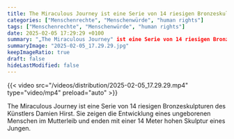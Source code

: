 ```yaml
---
title: The Miraculous Journey ist eine Serie von 14 riesigen Bronzeskulpturen des Künstlers Damien Hirst. Sie zeigen die Entwicklung eines ungeborenen Menschen im Mutterleib und enden mit einer 14 Meter hohen Skulptur eines Jungen.
categories: ["Menschenrechte", "Menschenwürde", "human rights"]
tags: ["Menschenrechte", "Menschenwürde", "human rights"]
date: 2025-02-05 17:29:29 +0100
summary: "„The Miraculous Journey" ist eine Serie von 14 riesigen Bronzeskulpturen des Künstlers Damien Hirst. Sie zeigen die Entwicklung eines ungeborenen Menschen im Mutterleib und enden mit einer 14 Meter hohen Skulptur eines Jungen. "
summaryImage: "2025-02-05_17.29.29.jpg"
keepImageRatio: true
draft: false
hideLastModified: false
---
```


{{< video src="/videos/distribution/2025-02-05_17.29.29.mp4" type="video/mp4" preload="auto" >}}

The Miraculous Journey ist eine Serie von 14 riesigen Bronzeskulpturen des Künstlers Damien Hirst. Sie zeigen die Entwicklung eines ungeborenen Menschen im Mutterleib und enden mit einer 14 Meter hohen Skulptur eines Jungen. 
